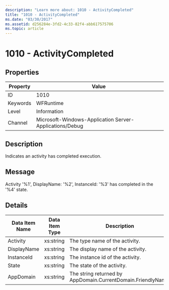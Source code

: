 ```yaml
---
description: "Learn more about: 1010 - ActivityCompleted"
title: "1010 - ActivityCompleted"
ms.date: "03/30/2017"
ms.assetid: d256284e-3fd2-4c33-82f4-abb617575706
ms.topic: article
---
```

# 1010 - ActivityCompleted

## Properties

| Property | Value |
| - | - |
|ID|1010|  
|Keywords|WFRuntime|  
|Level|Information|  
|Channel|Microsoft-Windows-Application Server-Applications/Debug|  
  
## Description  

 Indicates an activity has completed execution.  
  
## Message  

 Activity '%1', DisplayName: '%2', InstanceId: '%3' has completed in the '%4' state.  
  
## Details  
  
|Data Item Name|Data Item Type|Description|  
|--------------------|--------------------|-----------------|  
|Activity|xs:string|The type name of the activity.|  
|DisplayName|xs:string|The display name of the activity.|  
|InstanceId|xs:string|The instance id of the activity.|  
|State|xs:string|The state of the activity.|  
|AppDomain|xs:string|The string returned by AppDomain.CurrentDomain.FriendlyName.|
